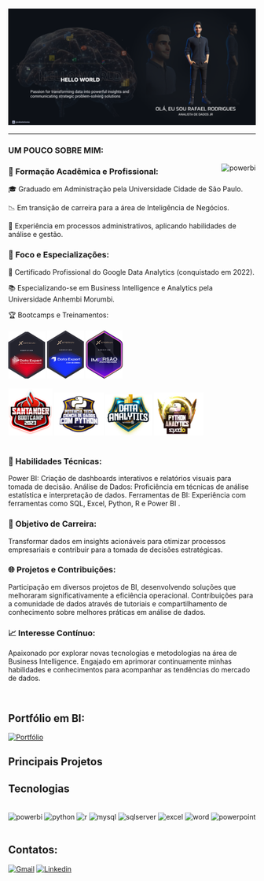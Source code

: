 <div style= "display: inline_block"><br/>
    <img align="" alt= powerbi src="./Make your README.png" width="" height="" />
    
</div>

<HR>


### UM POUCO SOBRE MIM:

<p>
    <a href="https://www.coursera.org/account/accomplishments/professional-cert/QWHBGFRQF2LZ" >
        <img align="right" alt= powerbi src="https://images.credly.com/size/340x340/images/975f4562-83b7-4652-9cd8-4490a68441be/image.png" />
    </a>
</p>

### 🏢 Formação Acadêmica e Profissional:

🎓 Graduado em Administração pela Universidade Cidade de São Paulo.

📉 Em transição de carreira para a área de Inteligência de Negócios.

💼 Experiência em processos administrativos, aplicando habilidades de análise e gestão.

### 🎯  Foco e Especializações:

🥇 Certificado Profissional do Google Data Analytics (conquistado em 2022).

📚 Especializando-se em Business Intelligence e Analytics pela Universidade Anhembi Morumbi.


<div style= "display: inline_block">
    🏆 Bootcamps e Treinamentos:<br><br>
    <img src="./Data Expert.png" alt= powerbi width="75" height="" />   
    <img src="./data-expert_badge-certificado.png" alt= powerbi width="75" height="" />
    <img src="./imersao-avancada_badge-certificado.png" alt= powerbi width="75" height="" /><br><br>
    <img src="./Santander.png" alt="Power BI Data Analytics" width="90">
    <img src="./Python Analystic ifood.png" alt="Power BI Data Analytics" width="100">
    <img src="./Data Analystic Power BI.png" alt="Power BI Data Analytics" width="95">
    <img src="./Python Analystic.png" alt="Python Data Analytics" width="100">
</div>
<br>

### 🔧 Habilidades Técnicas:

Power BI: Criação de dashboards interativos e relatórios visuais para tomada de decisão.
Análise de Dados: Proficiência em técnicas de análise estatística e interpretação de dados.
Ferramentas de BI: Experiência com ferramentas como SQL, Excel, Python, R e Power BI .

### 🚀 Objetivo de Carreira:

Transformar dados em insights acionáveis para otimizar processos empresariais e contribuir para a tomada de decisões estratégicas.

### 🌐 Projetos e Contribuições:

Participação em diversos projetos de BI, desenvolvendo soluções que melhoraram significativamente a eficiência operacional.
Contribuições para a comunidade de dados através de tutoriais e compartilhamento de conhecimento sobre melhores práticas em análise de dados.

### 📈 Interesse Contínuo:

Apaixonado por explorar novas tecnologias e metodologias na área de Business Intelligence.
Engajado em aprimorar continuamente minhas habilidades e conhecimentos para acompanhar as tendências do mercado de dados.

    
</div></br>



## Portfólio em BI:

[![Portfólio](https://img.shields.io/badge/MYPORTFÓLIO.PBI.COM-UP-yellow.svg)](https://app.powerbi.com/view?r=eyJrIjoiMDQ5OTM4YmMtNWY5ZC00NDY4LWEyMWUtYzNhZDk2NTg2Mjc5IiwidCI6ImU4YjA5ODRjLWNhMzItNDEyOC05YjM3LTVkNWE4MThjMzljNSJ9)

## Principais Projetos



## Tecnologias

<div style= "display: inline_block"><br/>
    <img align="center" alt= powerbi src="https://img.shields.io/badge/PowerBI-14354C?style=for-the-badge&logo=Power%20BI&logoColor=white" />
    <img align="center" alt= python src="https://img.shields.io/badge/Python-14354C?style=for-the-badge&logo=python&logoColor=white" />
    <img align="center" alt= r src="https://img.shields.io/badge/R-14354C?style=for-the-badge&logo=r&logoColor=white" />
    <img align="center" alt= mysql src="https://img.shields.io/badge/MySQL-14354C?style=for-the-badge&logo=mysql&logoColor=white" />
    <img align="center" alt= sqlserver src="https://img.shields.io/badge/SQL%20Server-14354C?style=for-the-badge&logo=microsoft%20sql%20server&logoColor=white" />
    <img align="center" alt= excel src="https://img.shields.io/badge/Excel-14354C?style=for-the-badge&logo=microsoft-excel&logoColor=white" />
    <img align="center" alt= word 
    <img align="center" alt= figma src="https://img.shields.io/badge/Figma-14354C?style=for-the-badge&logo=figma&logoColor=white" />
    <img align="center" alt= powerpoint src="https://img.shields.io/badge/PowerPoint-14354C?style=for-the-badge&logo=microsoft-powerpoint&logoColor=white" />
    
    
</div></br>

## Contatos:

[![Gmail](https://skillicons.dev/icons?i=gmail)](mailto:roliveira06r@gmail.com)
[![Linkedin](https://skillicons.dev/icons?i=linkedin)](https://linkedin.com/in/rafaelroliveira)




